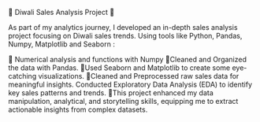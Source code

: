 🚀 Diwali Sales Analysis Project 🌟

As part of my analytics journey, I developed an in-depth sales analysis project focusing on Diwali sales trends. Using tools like Python, Pandas, Numpy, Matplotlib and Seaborn :

🔸 Numerical analysis and functions with Numpy
🔹Cleaned and Organized the data with Pandas.
🔸Used Seaborn and Matplotlib to create some eye-catching visualizations.
🔹Cleaned and Preprocessed raw sales data for meaningful insights.
Conducted Exploratory Data Analysis (EDA) to identify key sales patterns and trends.
🔸This project enhanced my data manipulation, analytical, and storytelling skills, equipping me to extract actionable insights from complex datasets.


